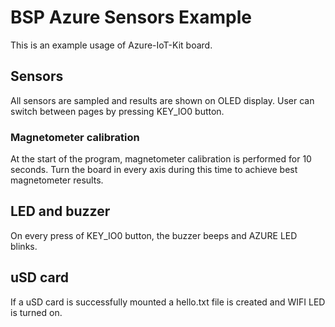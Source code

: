 # BSP Azure Sensors Example

This is an example usage of Azure-IoT-Kit board.

## Sensors
All sensors are sampled and results are shown on OLED display.
User can switch between pages by pressing KEY_IO0 button.

### Magnetometer calibration
At the start of the program, magnetometer calibration is performed for 10 seconds.
Turn the board in every axis during this time to achieve best magnetometer results.

## LED and buzzer
On every press of KEY_IO0 button, the buzzer beeps and AZURE LED blinks.

## uSD card
If a uSD card is successfully mounted a hello.txt file is created and WIFI LED is turned on.
